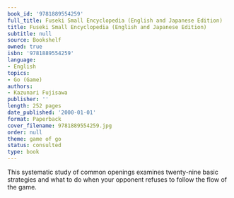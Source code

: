 ```yaml
---
book_id: '9781889554259'
full_title: Fuseki Small Encyclopedia (English and Japanese Edition)
title: Fuseki Small Encyclopedia (English and Japanese Edition)
subtitle: null
source: Bookshelf
owned: true
isbn: '9781889554259'
language:
- English
topics:
- Go (Game)
authors:
- Kazunari Fujisawa
publisher: ''
length: 252 pages
date_published: '2000-01-01'
format: Paperback
cover_filename: 9781889554259.jpg
order: null
theme: game of go
status: consulted
type: book
---
```

This systematic study of common openings examines twenty-nine basic strategies and what to do when your opponent refuses to follow the flow of the game.
